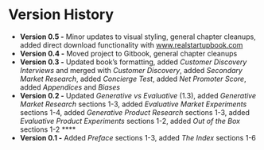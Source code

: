 # Version History

* **Version 0.5 -** Minor updates to visual styling, general chapter cleanups, added direct download functionality with www.realstartupbook.com
* **Version 0.4 -** Moved project to Gitbook, general chapter cleanups
* **Version 0.3 -** Updated book’s formatting, added _Customer Discovery Interviews_ and merged with _Customer Discovery_, added _Secondary Market Research_, added _Concierge Test_, added _Net Promoter Score_, added _Appendices_ and _Biases_
* **Version 0.2 -** Updated _Generative vs Evaluative_ \(1.3\), added _Generative Market Research_ sections 1-3, added _Evaluative Market Experiments_ sections 1-4, added _Generative Product Research_ sections 1-3, added _Evaluative Product Experiments_ sections 1-2, added _Out of the Box_ sections 1-2  ****
* **Version 0.1 -** Added _Preface_ sections 1-3, added _The Index_ sections 1-6

